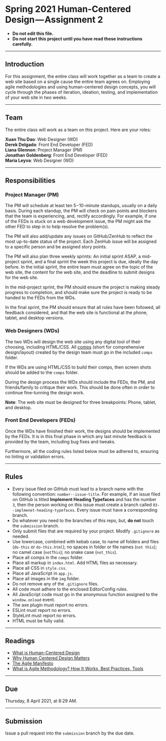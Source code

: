 # Spring 2021 Human-Centered Design — Assignment 2

* **Do not edit this file.**  
* **Do not start this project until you have read these instructions carefully.**

---

## Introduction
For this assignment, the entire class will work together as a team to create a web site based on a single cause the entire team agrees on. Employing agile methodologies and using human-centered design concepts, you will cycle through the phases of iteration, ideation, testing, and implementation of your web site in two weeks.

---

## Team
The entire class will work as a team on this project. Here are your roles:

**Xuan Thu Dao**: Web Designer (WD)  
**Derek Delgado**: Front End Developer (FED)  
**Liana Glennon**: Project Manager (PM)  
**Jonathan Goldenberg**: Front End Developer (FED)  
**Maria Leyva**: Web Designer (WD)  

---

## Responsibilities
### Project Manager (PM)
The PM will schedule at least ten 5 – 10-minute standups, usually on a daily basis. During each standup, the PM will check on pain points and blockers that the team is experiencing, and, rectify accordingly. For example, if one of the FEDs is stuck on a web development issue, the PM might ask the other FED to step in to help resolve the problem(s).

The PM will also add/update any issues on GitHub/ZenHub to reflect the most up-to-date status of the project. Each ZenHub issue will be assigned to a specific person and be assigned story points.

The PM will also plan three weekly sprints: An initial sprint ASAP, a mid-project sprint, and a final sprint the week this project is due, ideally the day before. In the initial sprint, the entire team must agree on the topic of the web site, the content for the web site, and the deadline to submit designs for the web site.

In the mid-project sprint, the PM should ensure the project is making steady progress to completion, and should make sure the project is ready to be handed to the FEDs from the WDs.

In the final sprint, the PM should ensure that all rules have been followed, all feedback considered, and that the web site is functional at the phone, tablet, and desktop versions.

### Web Designers (WDs)
The two WDs will design the web site using any digital tool of their choosing, including HTML/CSS. All [comps](https://www.lifewire.com/composite-comp-design-printing-1077995) (short for comprehensive design/layout) created by the design team must go in the included `comps` folder.

If the WDs are using HTML/CSS to build their comps, then screen shots should be added to the `comps` folder.

During the design process the WDs should include the FEDs, the PM, and friends/family to critique their work. This should be done often in order to continue fine-tunning the design work.

**Note**: The web site must be designed for three breakpoints: Phone, tablet, and desktop.

### Front End Developers (FEDs)
Once the WDs have finished their work, the designs should be implemented by the FEDs. It is in this final phase in which any last minute feedback is provided by the team, including bug fixes and tweaks.

Furthermore, all the coding rules listed below must be adhered to, ensuring no linting or validation errors.

---

## Rules
* Every issue filed on GitHub must lead to a branch name with the following convention: `number--issue-title`. For example, if an issue filed on GitHub is titled **Implement Heading Typefaces** and has the number `3`, then the person working on this issue must create a branch called `03--implmenet-heading-typefaces`. Every issue must have a corresponding branch.
* Do whatever you need to the branches of this repo, but, **do not** touch the `submission` branch.
* Only submit files that are required by your project. Modify `.gitignore` as needed.
* Use lowercase, combined with kebab case, to name _all_ folders and files (`do-this` or `do-this.html`); no spaces in folder or file names (`not this`); no camel case (`notThis`); no snake case (`not_this`).
* Place all comps in the `comps` folder.
* Place all markup in `index.html`. Add HTML files as necessary.
* Place all CSS in `style.css`.
* Place all JavaScript in `app.js`.
* Place all images in the `img` folder.
* Do not remove any of the `.gitignore` files.
* All code must adhere to the enclosed EditorConfig rules.
* All JavaScript code must go in the anonymous function assigned to the `window.onload` event.
* The axe plugin must report no errors.
* ESLint must report no errors.
* StyleLint must report no errors.
* HTML must be fully valid.

---

## Readings
* [What is Human-Centered Design](https://medium.com/dc-design/what-is-human-centered-design-6711c09e2779)
* [Why Human Centered Design Matters](https://www.wired.com/insights/2013/12/human-centered-design-matters/)
* [The Agile Manifesto](http://agilemanifesto.org/)
* [What is Agile Methodology? How It Works, Best Practices, Tools](https://stackify.com/agile-methodology/)

---

## Due
Thursday, 8 April 2021, at 8:29 AM.

---

## Submission
Issue a pull request into the `submission` branch by the due date.
